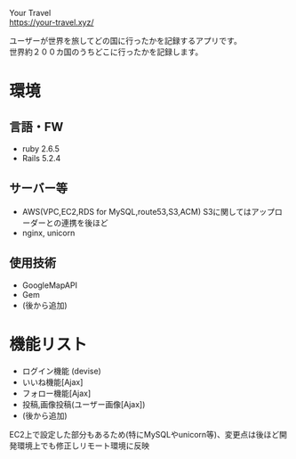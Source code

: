 Your Travel  
https://your-travel.xyz/

ユーザーが世界を旅してどの国に行ったかを記録するアプリです。  
世界約２００カ国のうちどこに行ったかを記録します。

# 環境
## 言語・FW  
- ruby 2.6.5  
- Rails 5.2.4  
## サーバー等  
- AWS(VPC,EC2,RDS for MySQL,route53,S3,ACM) S3に関してはアップローダーとの連携を後ほど
- nginx, unicorn

## 使用技術
- GoogleMapAPI
- Gem
 - (後から追加)

# 機能リスト
- ログイン機能 (devise)
- いいね機能[Ajax]
- フォロー機能[Ajax]
- 投稿,画像投稿(ユーザー画像[Ajax])
- (後から追加)



EC2上で設定した部分もあるため(特にMySQLやunicorn等)、変更点は後ほど開発環境上でも修正しリモート環境に反映